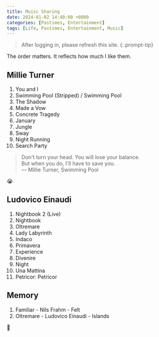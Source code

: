 ```yaml
---
title: Muisc Sharing
date: 2024-01-02 14:40:00 +0800
categories: [Pastimes, Entertainment]
tags: [Life, Pastimes, Entertainment, Music]
---
```


> After logging in, please refresh this site.
{:.prompt-tip}

The order matters. It reflects how much I like them.

## Millie Turner

<!-- <iframe allow="autoplay *; encrypted-media *; fullscreen *; clipboard-write" frameborder="0" height="450" style="width:100%;max-width:660px;overflow:hidden;border-radius:10px;" sandbox="allow-forms allow-popups allow-same-origin allow-scripts allow-storage-access-by-user-activation allow-top-navigation-by-user-activation" src="https://embed.music.apple.com/cn/playlist/millie-turner-essentials/pl.u-06oxDlbCY9WklyM?l=en-GB"></iframe> -->

1. You and I
2. Swimming Pool (Stripped) / Swimming Pool
3. The Shadow
4. Made a Vow
5. Concrete Tragedy
6. January
7. Jungle
8. Sway
9. Night Running
10. Search Party

> Don't turn your head. You will lose your balance.  
> But when you do, I'll have to save you.  
> — Millie Turner, Swimming Pool

😭

## Ludovico Einaudi

<!-- <iframe allow="autoplay *; encrypted-media *; fullscreen *; clipboard-write" frameborder="0" height="450" style="width:100%;max-width:660px;overflow:hidden;border-radius:10px;" sandbox="allow-forms allow-popups allow-same-origin allow-scripts allow-storage-access-by-user-activation allow-top-navigation-by-user-activation" src="https://embed.music.apple.com/cn/playlist/ludovico-essentials/pl.u-yZyVW7LFdWYLe6l?l=en-GB"></iframe> -->

1. Nightbook 2 (Live)
2. Nightbook
3. Oltremare
4. Lady Labyrinth
5. Indaco
6. Primavera
7. Experience
8. Divenire
9. Night
10. Una Mattina
11. Petricor: Petricor

## Memory

<!-- <iframe allow="autoplay *; encrypted-media *; fullscreen *; clipboard-write" frameborder="0" height="450" style="width:100%;max-width:660px;overflow:hidden;border-radius:10px;" sandbox="allow-forms allow-popups allow-same-origin allow-scripts allow-storage-access-by-user-activation allow-top-navigation-by-user-activation" src="https://embed.music.apple.com/cn/playlist/memory/pl.u-yZyVWB1FdWYLe6l?l=en-GB"></iframe> -->

1. Familiar - Nils Frahm - Felt
2. Oltremare - Ludovico Einaudi - Islands

🥹